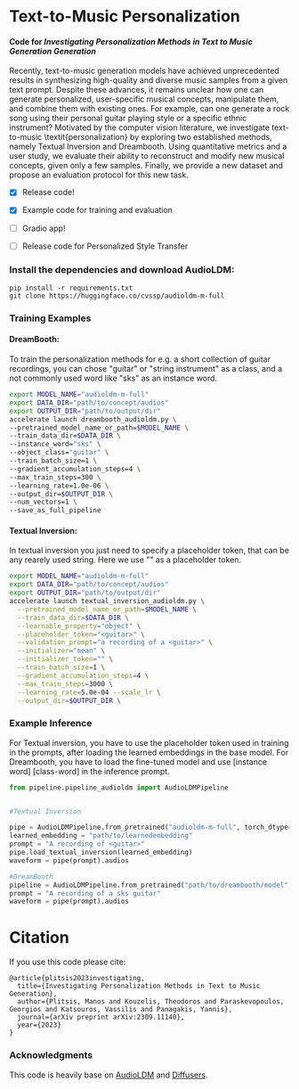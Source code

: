 # Text-to-Music Personalization

#### Code for _Investigating Personalization Methods in Text to Music Generation Generation_

  

Recently, text-to-music generation models have achieved unprecedented results in synthesizing high-quality and diverse music samples from a given text prompt. Despite these advances, it remains unclear how one can generate personalized, user-specific musical concepts, manipulate them, and combine them with existing ones. For example, can one generate a rock song using their personal guitar playing style or a specific ethnic instrument? Motivated by the computer vision literature, we investigate text-to-music \textit{personalization} by exploring two established methods, namely Textual Inversion and Dreambooth. Using quantitative metrics and a user study, we evaluate their ability to reconstruct and modify new musical concepts, given only a few samples. Finally, we provide a new dataset and propose an evaluation protocol for this new task.

- [x] Release code!

- [x] Example code for training and evaluation

- [ ] Gradio app!

- [ ] Release code for Personalized Style Transfer
  
### Install the dependencies and download AudioLDM:
  ```
pip install -r requirements.txt
git clone https://huggingface.co/cvssp/audioldm-m-full
  ```
  
  ### Training Examples

  #### DreamBooth:

  To train the personalization methods for e.g. a short collection of guitar recordings, you can chose "guitar" or "string instrument" as a class, and a not commonly used word like "sks" as an instance word.
  
  ```bash
export MODEL_NAME="audioldm-m-full"
export DATA_DIR="path/to/concept/audios"
export OUTPUT_DIR="path/to/output/dir"
accelerate launch dreambooth_audioldm.py \
  --pretrained_model_name_or_path=$MODEL_NAME \
  --train_data_dir=$DATA_DIR \
  --instance_word="sks" \
  --object_class="guitar" \
  --train_batch_size=1 \
  --gradient_accumulation_steps=4 \
  --max_train_steps=300 \
  --learning_rate=1.0e-06 \
  --output_dir=$OUTPUT_DIR \
  --num_vectors=1 \
  --save_as_full_pipeline 
  ```

#### Textual Inversion:

In textual inversion you just need to specify a placeholder token, that can be any rearely used string. Here we use "<guitar>" as a placeholder token.

```bash
export MODEL_NAME="audioldm-m-full"
export DATA_DIR="path/to/concept/audios"
export OUTPUT_DIR="path/to/output/dir"
accelerate launch textual_inversion_audioldm.py \
  --pretrained_model_name_or_path=$MODEL_NAME \
  --train_data_dir=$DATA_DIR \
  --learnable_property="object" \
  --placeholder_token="<guitar>" \
  --validation_prompt="a recording of a <guitar>" \
  --initializer="mean" \
  --initializer_token="" \
  --train_batch_size=1 \
  --gradient_accumulation_steps=4 \
  --max_train_steps=3000 \
  --learning_rate=5.0e-04 --scale_lr \
  --output_dir=$OUTPUT_DIR \
```


### Example Inference

For Textual inversion, you have to use the placeholder token used in training in the prompts, after loading the learned embeddings in the base model. For Dreambooth, you have to load the fine-tuned model and use \[instance word\] \[class-word\] in the inference prompt.

```python
from pipeline.pipeline_audioldm import AudioLDMPipeline


#Textual Inversion

pipe = AudioLDMPipeline.from_pretrained("audioldm-m-full", torch_dtype=torch.float32).to("cuda")
learned_embedding = "path/to/learnedembedding"
prompt = "A recording of <guitar>"
pipe.load_textual_inversion(learned_embedding)
waveform = pipe(prompt).audios

#DreamBooth
pipeline = AudioLDMPipeline.from_pretrained("path/to/dreambooth/model", torch_dtype=torch.float32).to("cuda")
prompt = "A recording of a sks guitar"
waveform = pipe(prompt).audios
```


# Citation

If you use this code please cite:

```
@article{plitsis2023investigating,
  title={Investigating Personalization Methods in Text to Music Generation},
  author={Plitsis, Manos and Kouzelis, Theodoros and Paraskevopoulos, Georgios and Katsouros, Vassilis and Panagakis, Yannis},
  journal={arXiv preprint arXiv:2309.11140},
  year={2023}
}
```


### Acknowledgments
This code is heavily  base on [AudioLDM](https://github.com/haoheliu/AudioLDM) and [Diffusers](https://github.com/huggingface/diffusers).